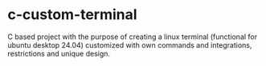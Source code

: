 # c-custom-terminal
C based project with the purpose of creating a linux terminal (functional for ubuntu desktop 24.04) customized with own commands and integrations, restrictions and unique design.
